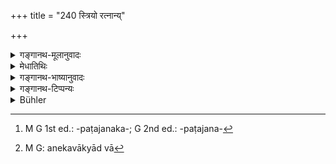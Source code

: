 +++
title = "240 स्त्रियो रत्नान्य्"

+++

<details><summary>गङ्गानथ-मूलानुवादः</summary>

Wives, gems, learning, virtue, purity, wise saying and the various arts may be obtained from all sources.—(240)
</details>

<details><summary>मेधातिथिः</summary>

**रत्नानि** मणयः शम्बरपुलिन्दादिभ्यो ऽप्य् उपात्ताः शुद्धास् तद्वद् **विद्या**द्य् अपीति । **शिल्पानि** च विचित्रपत्रच्छेद्यादीन्य् अदुष्टान्य् अगर्हितानि चैलनिर्णेजनपटरञ्जनबन्धादीनि[^५७६] । **सर्वतो** जातिविशेषम् अनपेक्ष्य **समादेयानि** स्वीकर्तव्यानि निश्चितातिधैर्यभावैः । "विषाद् अप्य् अमृतम्" (म्ध् २.२३९) इत्य् एवमादिभिर् अनेकवाक्यत्वात्[^५७७] समानप्रक्रमत्वेन सर्व एते ऽर्थवादाः ॥ २.२४० ॥


[^५७७]:
     M G: anekavākyād vā


[^५७६]:
     M G 1st ed.: -paṭajanaka-; G 2nd ed.: -paṭajana-
</details>

<details><summary>गङ्गानथ-भाष्यानुवादः</summary>

‘*Gems*’—precious stones, even though obtained from such low-born people as the Śabara, the Pulinda and so forth, are regarded as clean; similarly should learning be regarded.

‘*Arts*’—*e.g*., Painting, etc., and those that have been regarded as mean, such as clothes-washing, the colouring and tying of cloth and so forth.

‘*From all sources*’—*i.e*., irrespective of considerations of caste.

‘*May be obtained*,’—accepted; by persons whose patience is truly assured. Begininng with Verse 239, all that is said is syntactically connected, and forming part of the same context, the whole is to be regarded as a commendatory statement.—(240)
</details>

<details><summary>गङ्गानथ-टिप्पन्यः</summary>

‘*Striyo ratnāni*’—‘Wives, gems’ (Medhātithi and Govindarāja);—‘gem-like wives’ (Rāghavānanda).

This verse occurs in *Devalasmṛti* also (quoted in
*Vīramitrodaya-Saṃskāra*, p. 514).
</details>

<details><summary>Bühler</summary>

240	Excellent wives, learning, (the knowledge of) the law, (the rules of) purity, good advice, and various arts may be acquired from anybody.
</details>
